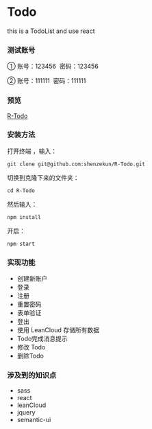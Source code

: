 # Todo

this is a TodoList and use react

### 测试账号

① 账号：123456  密码：123456

② 账号：111111  密码：111111

### 预览
[R-Todo](http://shenzekun.cn/R-Todo/build/index.html)

### 安装方法

打开终端 ，输入：


```
git clone git@github.com:shenzekun/R-Todo.git
```

切换到克隆下来的文件夹：

```
cd R-Todo
```
然后输入：

```
npm install
```
开启：

```
npm start
```

### 实现功能
* 创建新账户
* 登录
* 注册
* 重置密码
* 表单验证
* 登出
* 使用 LeanCloud 存储所有数据
* Todo完成消息提示
* 修改 Todo
* 删除Todo

### 涉及到的知识点
* sass
* react
* leanCloud
* jquery
* semantic-ui


